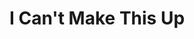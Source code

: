 ---
title: "I Can't Make This Up"
description: 'Buku yang sebenernya sedikit mengecewakan buat saya pribadi. Saya selalu suka material standup dan pembawaan dari Kevin Hart, tapi narasi standup Kevin masih terlalu kental di biography ini (ada beberapa standup komedian lain yang bisa membuat biography terasa lebih biography daripada standup – contohnya "Failure is an Option").'
cover: "images/reading/i-can-not-make-this-up.jpeg"
publishDate: 2020-04-14
authors: "Kevin Hart"
---